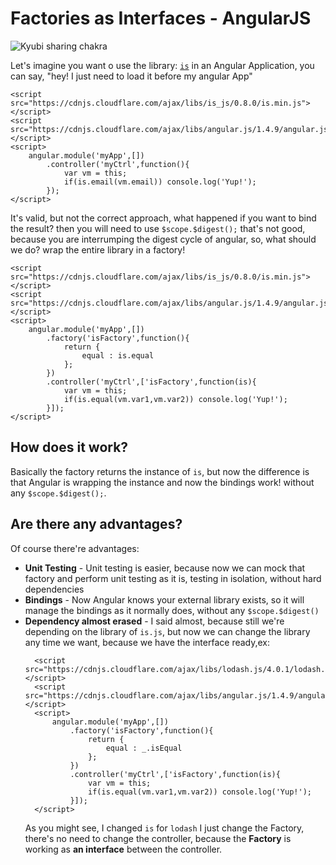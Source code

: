 # Factories as Interfaces - AngularJS

![Kyubi sharing chakra](https://raw.github.com/brion25/factories-as-interfaces/master/assets/chakra.png)

Let's imagine you want o use the library: [`is`](https://arasatasaygin.github.io/is.js/) in an Angular Application, you can say, "hey! I just need to load it before my angular App"
```
<script src="https://cdnjs.cloudflare.com/ajax/libs/is_js/0.8.0/is.min.js"></script>
<script src="https://cdnjs.cloudflare.com/ajax/libs/angular.js/1.4.9/angular.js"></script>
<script>
    angular.module('myApp',[])
        .controller('myCtrl',function(){
            var vm = this;
            if(is.email(vm.email)) console.log('Yup!');
        });
</script>
```
It's valid, but not the correct approach, what happened if you want to bind the result? then you will need to use `$scope.$digest();` that's not good, because you are interrumping the digest cycle of angular, so, what should we do? wrap the entire library in a factory!

```
<script src="https://cdnjs.cloudflare.com/ajax/libs/is_js/0.8.0/is.min.js"></script>
<script src="https://cdnjs.cloudflare.com/ajax/libs/angular.js/1.4.9/angular.js"></script>
<script>
    angular.module('myApp',[])
        .factory('isFactory',function(){
            return {
                equal : is.equal
            };
        })
        .controller('myCtrl',['isFactory',function(is){
            var vm = this;
            if(is.equal(vm.var1,vm.var2)) console.log('Yup!');
        }]);
</script>
```
## How does it work?

 Basically the factory returns the instance of `is`, but now the difference is that Angular is wrapping the instance and now the bindings work! without any `$scope.$digest();`.

## Are there any advantages?

Of course there're advantages:

- **Unit Testing** - Unit testing is easier, because now we can mock that factory and perform unit testing as it is, testing in isolation, without hard dependencies
- **Bindings** - Now Angular knows your external library exists, so it will manage the bindings as it normally does, without any `$scope.$digest()`
- **Dependency almost erased** - I said almost, because still we're depending on the library of `is.js`, but now we can change the library any time we want, because we have the interface ready,ex:
  ```
    <script src="https://cdnjs.cloudflare.com/ajax/libs/lodash.js/4.0.1/lodash.js"></script>
    <script src="https://cdnjs.cloudflare.com/ajax/libs/angular.js/1.4.9/angular.js"></script>
    <script>
        angular.module('myApp',[])
            .factory('isFactory',function(){
                return {
                    equal : _.isEqual
                };
            })
            .controller('myCtrl',['isFactory',function(is){
                var vm = this;
                if(is.equal(vm.var1,vm.var2)) console.log('Yup!');
            }]);
    </script>
  ```
  As you might see, I changed `is` for `lodash` I just change the Factory, there's no need to change the controller, because the **Factory** is working as **an interface** between the controller.
